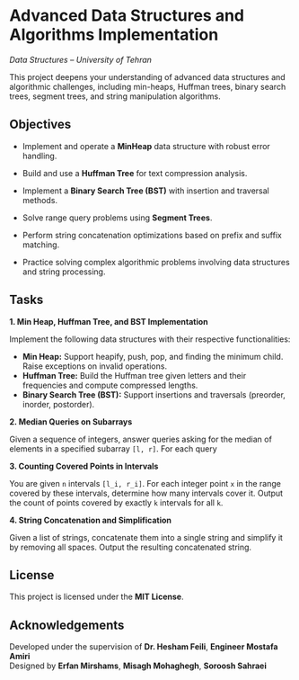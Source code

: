 ﻿# Advanced Data Structures and Algorithms Implementation

_Data Structures – University of Tehran_

This project deepens your understanding of advanced data structures and algorithmic challenges, including min-heaps, Huffman trees, binary search trees, segment trees, and string manipulation algorithms.

## Objectives

-   Implement and operate a **MinHeap** data structure with robust error handling.
    
-   Build and use a **Huffman Tree** for text compression analysis.
    
-   Implement a **Binary Search Tree (BST)** with insertion and traversal methods.
    
-   Solve range query problems using **Segment Trees**.
    
-   Perform string concatenation optimizations based on prefix and suffix matching.
    
-   Practice solving complex algorithmic problems involving data structures and string processing.

## Tasks

**1. Min Heap, Huffman Tree, and BST Implementation**   

Implement the following data structures with their respective functionalities:

-   **Min Heap:** Support heapify, push, pop, and finding the minimum child. Raise exceptions on invalid operations.
-   **Huffman Tree:** Build the Huffman tree given letters and their frequencies and compute compressed lengths.
-   **Binary Search Tree (BST):** Support insertions and traversals (preorder, inorder, postorder).
    

**2. Median Queries on Subarrays**   

Given a sequence of integers, answer queries asking for the median of elements in a specified subarray `[l, r]`. For each query    

**3. Counting Covered Points in Intervals** 

You are given `n` intervals `[l_i, r_i]`. For each integer point `x` in the range covered by these intervals, determine how many intervals cover it. Output the count of points covered by exactly `k` intervals for all `k`.

**4. String Concatenation and Simplification**  

Given a list of strings, concatenate them into a single string and simplify it by removing all spaces. Output the resulting concatenated string.

    

## License

This project is licensed under the **MIT License**.

## Acknowledgements

Developed under the supervision of **Dr. Hesham Feili**, **Engineer Mostafa Amiri**  
Designed by **Erfan Mirshams**, **Misagh Mohaghegh**, **Soroosh Sahraei**  








